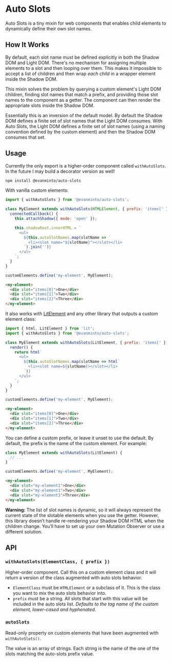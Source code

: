 # Auto Slots

Auto Slots is a tiny mixin for web components that enables child elements to dynamically define their own slot names.

## How It Works

By default, each slot name must be defined explicitly in both the Shadow DOM and Light DOM. There's no mechanism for assigning multiple elements to a slot and then looping over them. This makes it impossible to accept a list of children and then wrap _each child_ in a wrapper element inside the Shadow DOM.

This mixin solves the problem by querying a custom element's Light DOM children, finding slot names that match a prefix, and providing those slot names to the component as a getter. The component can then render the appropriate slots inside the Shadow DOM.

Essentially this is an inversion of the default model. By default the Shadow DOM defines a finite set of slot names that the Light DOM consumes. With Auto Slots, the Light DOM defines a finite set of slot names (using a naming convention defined by the custom element) and then the Shadow DOM consumes that set.

## Usage

Currently the only export is a higher-order component called `withAutoSlots`. In the future I may build a decorator version as well!

```sh
npm install @evanminto/auto-slots
```

With vanilla custom elements:

```js
import { withAutoSlots } from '@evanminto/auto-slots';

class MyElement extends withAutoSlots(HTMLElement, { prefix: 'items[' }) {
  connectedCallback() {
    this.attachShadow({ mode: 'open' });

    this.shadowRoot.innerHTML = `
      <ul>
        ${this.autoSlotNames.map(slotName => `
          <li><slot name="${slotName}"></slot></li>
        `).join('')}
      </ul>
    `;
  }
}

customElements.define('my-element', MyElement);
```

```html
<my-element>
  <div slot="items[0]">One</div>
  <div slot="items[1]">Two</div>
  <div slot="items[2]">Three</div>
</my-element>
```

It also works with [LitElement](https://lit.dev/) and any other library that outputs a custom element class:

```js
import { html, LitElement } from 'lit';
import { withAutoSlots } from '@evanminto/auto-slots';

class MyElement extends withAutoSlots(LitElement, { prefix: 'items[' }) {
  render() {
    return html`
      <ul>
        ${this.autoSlotNames.map(slotName => html`
          <li><slot name=${slotName}></slot></li>
        `)}
      </ul>
    `;
  }
}

customElements.define('my-element', MyElement);
```

```html
<my-element>
  <div slot="items[0]">One</div>
  <div slot="items[1]">Two</div>
  <div slot="items[2]">Three</div>
</my-element>
```

You can define a custom prefix, or leave it unset to use the default. By default, the prefix is the name of the custom element. For example:

```js
class MyElement extends withAutoSlots(LitElement) {
  // ...
}

customElements.define('my-element', MyElement);
```

```html
<my-element>
  <div slot="my-element1">One</div>
  <div slot="my-element1">Two</div>
  <div slot="my-element3">Three</div>
</my-element>
```

**Warning:** The list of slot names is dynamic, so it will always represent the current state of the slotable elements when you use the getter. However, this library doesn’t handle re-rendering your Shadow DOM HTML when the children change. You’ll have to set up your own Mutation Observer or use a different solution.

## API

### `withAutoSlots(ElementClass, { prefix })`

Higher-order component. Call this on a custom element class and it will return a version of the class augmented with auto slots behavior.

- `ElementClass` must be `HTMLElement` or a subclass of it. This is the class you want to mix the auto slots behavior into.
- `prefix` must be a string. All slots that start with this value will be included in the auto slots list. *Defaults to the tag name of the custom element, lower-cased and hyphenated.*

### `autoSlots`

Read-only property on custom elements that have been augmented with `withAutoSlots()`.

The value is an array of strings. Each string is the name of the one of the slots matching the auto-slots prefix value.

